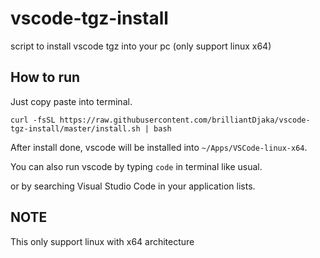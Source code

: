 # vscode-tgz-install
script to install vscode tgz into your pc (only support linux x64)

## How to run

Just copy paste into terminal.

```
curl -fsSL https://raw.githubusercontent.com/brilliantDjaka/vscode-tgz-install/master/install.sh | bash
```

After install done, vscode will be installed into `~/Apps/VSCode-linux-x64`.

You can also run vscode by typing `code` in terminal like usual.

or by searching Visual Studio Code in your application lists.

## NOTE
This only support linux with x64 architecture
